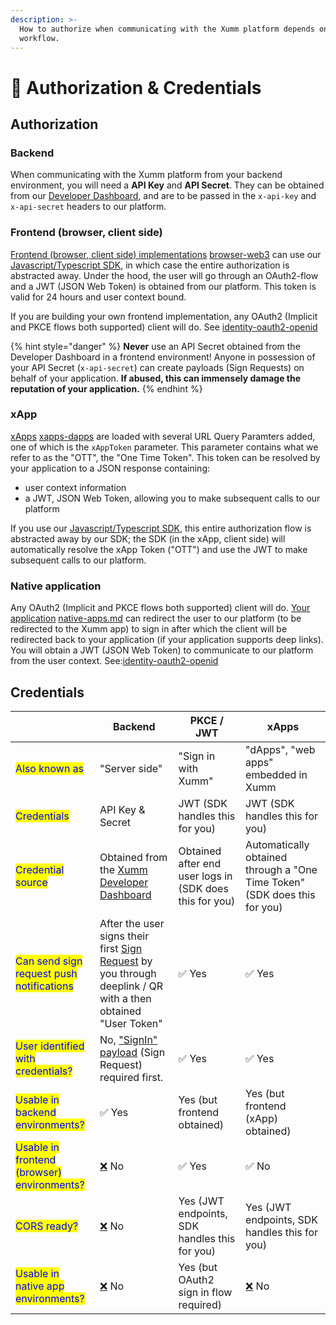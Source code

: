 ```yaml
---
description: >-
  How to authorize when communicating with the Xumm platform depends on your
  workflow.
---
```


# 🔐 Authorization & Credentials

## Authorization

### Backend

When communicating with the Xumm platform from your backend environment, you will need a **API Key** and **API Secret**. They can be obtained from our [Developer Dashboard](https://apps.xumm.dev/), and are to be passed in the `x-api-key` and `x-api-secret` headers to our platform.

### Frontend (browser, client side)

[Frontend (browser, client side) implementations](../environments/browser-web3/) [browser-web3](../environments/browser-web3/ "mention") can use our [Javascript/Typescript SDK](https://www.npmjs.com/package/xumm), in which case the entire authorization is abstracted away. Under the hood, the user will go through an OAuth2-flow and a JWT (JSON Web Token) is obtained from our platform. This token is valid for 24 hours and user context bound.

If you are building your own frontend implementation, any OAuth2 (Implicit and PKCE flows both supported) client will do. See [identity-oauth2-openid](../environments/identity-oauth2-openid/ "mention")

{% hint style="danger" %}
**Never** use an API Secret obtained from the Developer Dashboard in a frontend environment! Anyone in possession of your API Secret (`x-api-secret`) can create payloads (Sign Requests) on behalf of your application. **If abused, this can immensely damage the reputation of your application.**&#x20;
{% endhint %}

### xApp

[xApps](../environments/xapps-dapps/) [xapps-dapps](../environments/xapps-dapps/ "mention") are loaded with several URL Query Paramters added, one of which is the `xAppToken` parameter. This parameter contains what we refer to as the "OTT", the "One Time Token". This token can be resolved by your application to a JSON response containing:

* user context information
* a JWT, JSON Web Token, allowing you to make subsequent calls to our platform

If you use our [Javascript/Typescript SDK](https://www.npmjs.com/package/xumm), this entire authorization flow is abstracted away by our SDK; the SDK (in the xApp, client side) will automatically resolve the xApp Token ("OTT") and use the JWT to make subsequent calls to our platform.

### Native application

Any OAuth2 (Implicit and PKCE flows both supported) client will do. [Your application](../environments/native-apps.md) [native-apps.md](../environments/native-apps.md "mention") can redirect the user to our platform (to be redirected to the Xumm app) to sign in after which the client will be redirected back to your application (if your application supports deep links). You will obtain a JWT (JSON Web Token) to communicate to our platform from the user context. See:[identity-oauth2-openid](../environments/identity-oauth2-openid/ "mention")

## Credentials

|                                                                             | Backend                                                                                                                                 | PKCE / JWT                                              | xApps                                                                     |
| --------------------------------------------------------------------------- | --------------------------------------------------------------------------------------------------------------------------------------- | ------------------------------------------------------- | ------------------------------------------------------------------------- |
| <mark style="color:blue;">Also known as</mark>                              | "Server side"                                                                                                                           | "Sign in with Xumm"                                     | "dApps", "web apps" embedded in Xumm                                      |
| <mark style="color:blue;">Credentials</mark>                                | API Key & Secret                                                                                                                        | JWT (SDK handles this for you)                          | JWT (SDK handles this for you)                                            |
| <mark style="color:blue;">Credential source</mark>                          | Obtained from the [Xumm Developer Dashboard](https://apps.xumm.dev)                                                                     | Obtained after end user logs in (SDK does this for you) | Automatically obtained through a "One Time Token" (SDK does this for you) |
| <mark style="color:blue;">Can send sign request push notifications</mark>   | After the user signs their first [Sign Request](payloads-sign-requests/) by you through deeplink / QR with a then obtained "User Token" | ✅  Yes                                                  | ✅  Yes                                                                    |
| <mark style="color:blue;">User identified with credentials?</mark>          | No, ["SignIn" payload](../environments/backend-sdk-api/user-identification-payloads.md) (Sign Request) required first.                  | ✅  Yes                                                  | ✅  Yes                                                                    |
| <mark style="color:blue;">Usable in backend environments?</mark>            | ✅  Yes                                                                                                                                  | Yes (but frontend obtained)                             | Yes (but frontend (xApp) obtained)                                        |
| <mark style="color:blue;">Usable in frontend (browser) environments?</mark> | [❌](https://unicode-table.com/en/274C/) No                                                                                              | ✅  Yes                                                  | ✅  No                                                                     |
| <mark style="color:blue;">CORS ready?</mark>                                | [❌](https://unicode-table.com/en/274C/) No                                                                                              | Yes (JWT endpoints, SDK handles this for you)           | Yes (JWT endpoints, SDK handles this for you)                             |
| <mark style="color:blue;">Usable in native app environments?</mark>         | [❌](https://unicode-table.com/en/274C/) No                                                                                              | Yes (but OAuth2 sign in flow required)                  | [❌](https://unicode-table.com/en/274C/) No                                |

